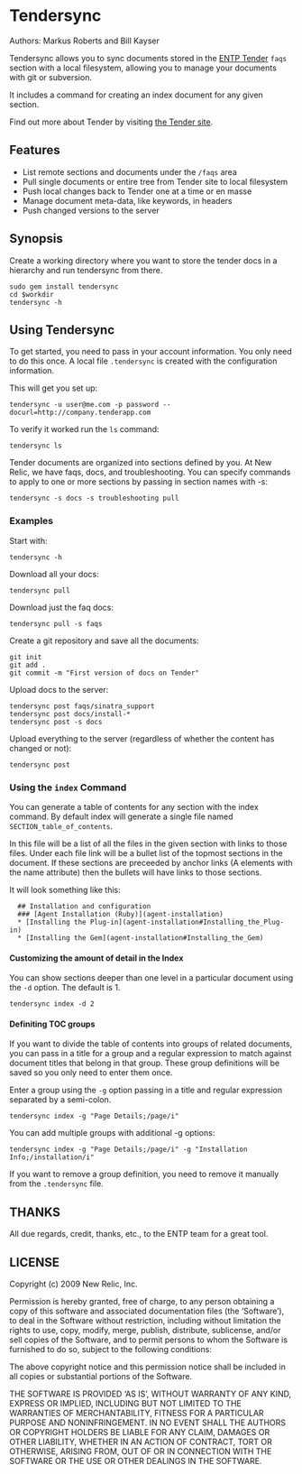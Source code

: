 # Tendersync

Authors: Markus Roberts and Bill Kayser

Tendersync allows you to sync documents stored in the [ENTP Tender](http://www.tenderapp.com) `faqs` section with a local filesystem, allowing you to manage your documents with git or subversion.

It includes a command for creating an index document for any given section.

Find out more about Tender by visiting [the Tender site](http://www.tenderapp.com).

## Features

- List remote sections and documents under the `/faqs` area
- Pull single documents or entire tree from Tender site to local filesystem
- Push local changes back to Tender one at a time or en masse
- Manage document meta-data, like keywords, in headers
- Push changed versions to the server

## Synopsis

Create a working directory where you want to store the tender docs in a hierarchy and run tendersync from there.

    sudo gem install tendersync
    cd $workdir
    tendersync -h

## Using Tendersync

To get started, you need to pass in your account information. You only need to do this once. A local file `.tendersync` is created with the configuration information.

This will get you set up:

    tendersync -u user@me.com -p password --docurl=http://company.tenderapp.com

To verify it worked run the `ls` command:

    tendersync ls

Tender documents are organized into sections defined by you. At New Relic, we have faqs, docs, and troubleshooting. You can specify commands to apply to one or more sections by passing in section names with -s:

    tendersync -s docs -s troubleshooting pull

### Examples

Start with:

    tendersync -h

Download all your docs:

    tendersync pull

Download just the faq docs:

    tendersync pull -s faqs

Create a git repository and save all the documents:

    git init
    git add .
    git commit -m "First version of docs on Tender"

Upload docs to the server:

    tendersync post faqs/sinatra_support
    tendersync post docs/install-*
    tendersync post -s docs

Upload everything to the server (regardless of whether the content has changed or not):

    tendersync post

### Using the `index` Command

You can generate a table of contents for any section with the index command. By default index will generate a single file named `SECTION_table_of_contents`.

In this file will be a list of all the files in the given section with links to those files. Under each file link will be a bullet list of the topmost sections in the document. If these sections are preceeded by anchor links (A elements with the name attribute) then the bullets will have links to those sections.

It will look something like this:

      ## Installation and configuration
      ### [Agent Installation (Ruby)](agent-installation)
      * [Installing the Plug-in](agent-installation#Installing_the_Plug-in)
      * [Installing the Gem](agent-installation#Installing_the_Gem)

#### Customizing the amount of detail in the Index

You can show sections deeper than one level in a particular document using the `-d` option. The default is 1.

    tendersync index -d 2

#### Definiting TOC groups

If you want to divide the table of contents into groups of related documents, you can pass in a title for a group and a regular expression to match against document titles that belong in that group. These group definitions will be saved so you only need to enter them once.

Enter a group using the `-g` option passing in a title and regular expression separated by a semi-colon.

    tendersync index -g "Page Details;/page/i"

You can add multiple groups with additional -g options:

    tendersync index -g "Page Details;/page/i" -g "Installation Info;/installation/i"

If you want to remove a group definition, you need to remove it manually from the `.tendersync` file.

## THANKS

All due regards, credit, thanks, etc., to the ENTP team for a great tool.

## LICENSE

Copyright (c) 2009 New Relic, Inc.

Permission is hereby granted, free of charge, to any person obtaining a copy of this software and associated documentation files (the ‘Software’), to deal in the Software without restriction, including without limitation the rights to use, copy, modify, merge, publish, distribute, sublicense, and/or sell copies of the Software, and to permit persons to whom the Software is furnished to do so, subject to the following conditions:

The above copyright notice and this permission notice shall be included in all copies or substantial portions of the Software.

THE SOFTWARE IS PROVIDED ‘AS IS’, WITHOUT WARRANTY OF ANY KIND, EXPRESS OR IMPLIED, INCLUDING BUT NOT LIMITED TO THE WARRANTIES OF MERCHANTABILITY, FITNESS FOR A PARTICULAR PURPOSE AND NONINFRINGEMENT. IN NO EVENT SHALL THE AUTHORS OR COPYRIGHT HOLDERS BE LIABLE FOR ANY CLAIM, DAMAGES OR OTHER LIABILITY, WHETHER IN AN ACTION OF CONTRACT, TORT OR OTHERWISE, ARISING FROM, OUT OF OR IN CONNECTION WITH THE SOFTWARE OR THE USE OR OTHER DEALINGS IN THE SOFTWARE.
